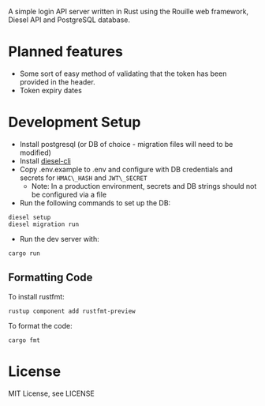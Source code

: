 A simple login API server written in Rust using the Rouille web framework, Diesel API and PostgreSQL database.

Planned features
================
- Some sort of easy method of validating that the token has been provided in the header.
- Token expiry dates

Development Setup
=================

- Install postgresql (or DB of choice - migration files will need to be modified)
- Install [diesel-cli](https://github.com/diesel-rs/diesel/tree/master/diesel_cli)
- Copy .env.example to .env and configure with DB credentials and secrets for `HMAC\_HASH` and `JWT\_SECRET`
  - Note: In a production environment, secrets and DB strings should not be configured via a file
- Run the following commands to set up the DB:
```
diesel setup
diesel migration run
```
- Run the dev server with:
```
cargo run
```

Formatting Code
---------------
To install rustfmt:
```
rustup component add rustfmt-preview
```
To format the code:
```
cargo fmt
```

License
=======
MIT License, see LICENSE
